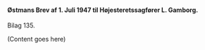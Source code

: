 #### Østmans Brev af 1. Juli 1947 til Højesteretssagfører L. Gamborg.

Bilag 135.

(Content goes here)
